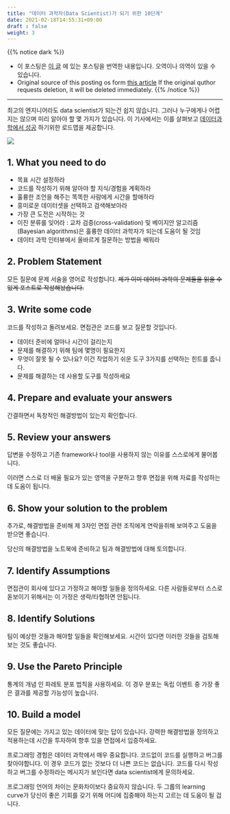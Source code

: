 ```yaml
---
title: "데이터 과학자(Data Scientist)가 되기 위한 10단계"
date: 2021-02-18T14:55:31+09:00
draft : false
weight: 3
---
```


{{% notice dark %}}
- 이 포스팅은 [이 글](https://towardsdatascience.com/10-steps-to-become-a-data-scientist-6c8e7ac6288e) 에 있는 포스팅을 번역한 내용입니다. 오역이나 의역이 있을 수 있습니다.
- Original source of this posting os form [this article](https://towardsdatascience.com/10-steps-to-become-a-data-scientist-6c8e7ac6288e) If the original quthor requests deletion, it will be deleted immediately.
{{% /notice %}}

---

최고의 엔지니어라도 data scientist가 되는건 쉽지 않습니다. 그러나 누구에게나 어렵지는 않으며 미리 알아야 할 몇 가지가 있습니다. 이 기사에서는 이를 살펴보고 [데이터과학에서 성공](https://towardsdatascience.com/practical-guide-to-become-a-data-scientist-2483a5f83770) 하기위한 로드맵을 제공합니다.

![](https://drive.google.com/uc?id=1k8Sh_rz7o13PzvFWI2jq21MXGPY44lU9)

## 1. What you need to do

- 목표 시간 설정하라
- 코드를 작성하기 위해 알아야 할 지식/경험을 계획하라
- 훌륭한 조언을 해주는 똑똑한 사람에게 시간을 할애하라
- 흥미로운 데이터셋을 선택하고 검색해보아라
- 가장 큰 도전은 시작하는 것
- 이진 분류를 잊어라 : 교차 검증(cross-validation) 및 베이지안 알고리즘(Bayesian algorithms)은 훌륭한 데이터 과학자가 되는데 도움이 될 것임
- 데이터 과학 인터뷰에서 올바르게 질문하는 방법을 배워라

## 2. Problem Statement

모든 질문에 문제 서술을 영어로 작성합니다. ~~제가 이미 데이터 과학의 문제들을 읽을 수 있게 포스트로 작성해놨습니다.~~

## 3. Write some code

코드를 작성하고 돌려보세요. 면접관은 코드를 보고 질문할 것입니다.

- 데이터 준비에 얼마나 시간이 걸리는지
- 문제를 해결하기 위해 팀에 몇명이 필요한지
- 무엇이 잘못 될 수 있나요? 이건 작업하기 쉬운 도구 3가지를 선택하는 힌트를 줍니다.
- 문제를 해결하는 데 사용할 도구를 작성하세요

## 4. Prepare and evaluate your answers

간결하면서 독창적인 해결방법이 있는지 확인합니다.

## 5. Review your answers

답변을 수정하고 기존 framework나 tool을 사용하지 않는 이유를 스스로에게 물어봅니다.

이러면 스스로 더 배울 필요가 있는 영역을 구분하고 향후 면접을 위해 자료를 작성하는데 도움이 됩니다.

## 6. Show your solution to the problem

추가로, 해결방법을 준비해 제 3자인 면접 관련 조직에게 연락을취해 보여주고 도움을 받으면 좋습니다.

당신의 해결방법을 노트북에 준비하고 팀과 해결방법에 대해 토의합니다.

## 7. Identify Assumptions

면접관이 회사에 있다고 가정하고 해야할 일들을 정의하세요. 다른 사람들로부터 스스로 돋보이기 위해서는 이 가정은 생략/타협하면 안됩니다.

## 8. Identify Solutions

팀이 예상한 것들과 해야할 일들을 확인해보세요. 시간이 있다면 이러한 것들을 검토해보는 것도 좋습니다.

## 9. Use the Pareto Principle

통계의 개념 인 파레토 분포 법칙을 사용하세요. 이 경우 분포는 독립 이벤트 중 가장 좋은 결과를 제공할 가능성이 높습니다.

## 10. Build a model

모든 질문에는 가지고 있는 데이터에 맞는 답이 있습니다. 강력한 해결방법을 정의하고 적용하는데 시간을 투자하여 향후 있을 면접에서 입증하세요.

프로그래밍 경험은 데이터 과학에서 매우 중요합니다. 코드없이 코드를 실행하고 버그를 찾아야합니다. 이 경우 코드가 없는 것보다 더 나쁜 코드는 없습니다. 코드를 다시 작성하고 버그를 수정하라는 메시지가 보인다면 data scientist에게 문의하세요.

프로그래밍 언어의 차이는 문화차이보다 중요하지 않습니다. 두 그룹의 learning curve가 당신이 좋은 기회를 갖기 위해 어디에 집중해야 하는지 고르는 데 도움이 될 겁니다.











